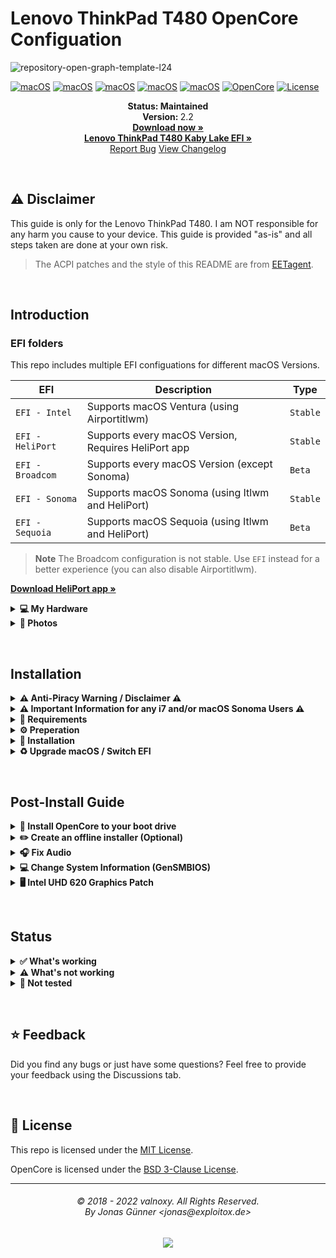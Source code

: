 # Lenovo ThinkPad T480 OpenCore Configuation

![repository-open-graph-template-l24](https://github.com/user-attachments/assets/93d4fbc8-b233-4182-86d0-cc45ec1d32ae)


[![macOS](https://img.shields.io/badge/macOS-Big_Sur-red.svg)](https://developer.apple.com/documentation/macos-release-notes)
[![macOS](https://img.shields.io/badge/macOS-Monterey-hotpink.svg)](https://developer.apple.com/documentation/macos-release-notes)
[![macOS](https://img.shields.io/badge/macOS-Ventura-orange.svg)](https://developer.apple.com/documentation/macos-release-notes)
[![macOS](https://img.shields.io/badge/macOS-Sonoma-brightgreen.svg)](https://developer.apple.com/documentation/macos-release-notes)
[![macOS](https://img.shields.io/badge/macOS-Sequoia-lightblue.svg)](https://www.apple.com/macos/macos-sequoia/) 
[![OpenCore](https://img.shields.io/badge/OpenCore-1.0.2-blue)](https://github.com/acidanthera/OpenCorePkg)
[![License](https://img.shields.io/badge/license-MIT-purple)](/LICENSE)

<p align="center">
   <strong>Status: Maintained</strong>
   <br />
   <strong>Version: </strong>2.2
   <br />
   <a href="https://github.com/MultimediaLucario/Lenovo-ThinkPad-T480/releases"><strong>Download now »</strong></a>
   <br />
   <a href="https://github.com/MultimediaLucario/Lenovo-ThinkPad-T480-Kaby-Lake-Edition"><strong>Lenovo ThinkPad T480 Kaby Lake EFI »</strong></a>
   <br />
   <a href="https://github.com/MultimediaLucario/Lenovo-ThinkPad-T480/issues">Report Bug</a>
   <a href="https://github.com/valnoxy/t480-oc/blob/main/CHANGELOG.md">View Changelog</a>
  </p>
</p>
</br>

## ⚠️ Disclaimer
This guide is only for the Lenovo ThinkPad T480. I am NOT responsible for any harm you cause to your device. This guide is provided "as-is" and all steps taken are done at your own risk.

> The ACPI patches and the style of this README are from [EETagent](https://github.com/EETagent/T480-OpenCore-Hackintosh).

&nbsp;

## Introduction

### EFI folders

This repo includes multiple EFI configuations for different macOS Versions.

| EFI               | Description                                                               | Type      |
| ----------------- | ------------------------------------------------------------------------- | --------- |
| `EFI - Intel`     | Supports macOS Ventura (using Airportitlwm)		                | `Stable`  |
| `EFI - HeliPort`  | Supports every macOS Version, Requires HeliPort app      			| `Stable`  |
| `EFI - Broadcom`  | Supports every macOS Version (except Sonoma)		                | `Beta`    |
| `EFI - Sonoma`    | Supports macOS Sonoma (using Itlwm and HeliPort)				| `Stable`  |
| `EFI - Sequoia`   | Supports macOS Sequoia (using Itlwm and HeliPort)                         | `Beta`    |         

> **Note** The Broadcom configuration is not stable. Use ```EFI``` instead for a better experience (you can also disable Airportitlwm).

<a href="https://github.com/OpenIntelWireless/HeliPort/releases"><strong>
Download HeliPort app »</strong></a>

<details>
<summary><strong>💻 My Hardware</strong></summary>
<br>
These are the Hardware component I use. But this OpenCore configuation <strong>should still work</strong> with your device, even if the components are not equal.

> **Note** Check the model of your WiFi & Bluetooth card. Intel cards should be compatible with itlwm (or AirportItlwm). If your card is from another manufacturer, please check if your card supports macOS.

| Category  | Component                            |
| --------- | ------------------------------------ |
| CPU       | Intel Core i5-8350U                  |
| GPU       | Intel UHD Graphics 620               |
| SSD       | Pioneer APS 1TB SATA SSD		   |
| Memory    | 24GB DDR4 2400Mhz                    |
| Camera    | 720p Camera                          |
| WiFi & BT | Intel 18265 Wifi 	                   |

</details>  

</details>

<details>  
<summary><strong> 📸 Photos </strong></summary>
</br>

![IMG_2310](https://github.com/MultimediaLucario/Lenovo-ThinkPad-T480/assets/72415505/b347f8fb-5dd1-4f3e-a24b-30a7f39c7c0c)
![IMG_2178](https://github.com/MultimediaLucario/Lenovo-ThinkPad-T480/assets/72415505/d055f1cb-c093-49d1-ad91-81d56e7d1f8d)
![IMG_2130](https://github.com/MultimediaLucario/Lenovo-ThinkPad-T480/assets/72415505/309a9feb-3264-425c-ad2e-c46104a2f0b8)
![IMG_1279](https://github.com/MultimediaLucario/Lenovo-ThinkPad-T480/assets/72415505/a9a4d6a2-ea6a-4045-8c1d-b6f5050cc2a9)


</details>  

</details>


&nbsp;

## Installation

<details>  
<summary><strong> ⚠️ Anti-Piracy Warning / Disclaimer ⚠️ </strong></summary>
</br>
	
### ⚠️ PIRACY IS NO PARTY! ⚠️
I do not endorse or condone the use of pre-configured Hackintosh Distros because not only they cause unnecessary harm to your machine but it is considered to be a form of **Software Piracy**. Software Piracy is a serious crime according to copyright law and is punishable for up to 10 years in prison. 
</details>



<details>  
<summary><strong> ⚠️ Important Information for any i7 and/or macOS Sonoma Users ⚠️ </strong></summary>
</br>
	
### 🛜 AirPortItlwm is still not stable yet! 🛜
If you're using a ThinkPad T480, T480s or X280 that either is rocking an Intel Core i7 CPU and/or is running macOS Sonoma, please be aware that the ```AirPortItlwm``` kext is **NOT STABLE** yet. What I mean is that while the kext actually functions, **you will not be able to access any iServices (iMessage, FaceTime,etc.).** In order to have any access to iServices, please use the ```itlwm``` kext along with the ```HeliPort``` application until the ```AirPortItlwm``` kext is updated.
</details>


<details>  
<summary><strong>📝 Requirements</strong></summary>
</br>

You must have the following items:
- Lenovo ThinkPad T480 (Obviously 😁).
- Access to a working Windows machine with Python installed.
- A pendrive with more than 4 GB (Remember that during the preparation we will format the flash drive to create the installation media).
- an Internet connection (recommended via Ethernet).
- 1-2 hours of your time.

</details>

<details>  
<summary><strong>⚙️ Preperation</strong></summary>
</br>

### Create the install media

First of all, you will need the install media of macOS. I will use [macrecovery](https://github.com/acidanthera/OpenCorePkg) to download and create the macOS Install media.

With macrecovery, the process is the following:
- Download [OpenCorePkg](https://github.com/acidanthera/OpenCorePkg) as a ZIP.
- Extract the OpenCorePkg-master.zip file.
- Open ```cmd.exe``` with Administrator privileges and change the directory to OpenCorePkg-master\Utilities\macrecovery.
- Enter the following command to download macOS:
```
# Monterey (12)
python macrecovery.py -b Mac-E43C1C25D4880AD6 -m 00000000000000000 download

# Ventura (13)
python macrecovery.py -b Mac-7BA5B2D9E42DDD94 download

# Sonoma (14)
python macrecovery.py -b Mac-CFF7D910A743CAAF -m 00000000000000000 download
```
- After the download succeeded, type ```diskpart``` and wait until you see ```DISKPART>```

- Plug-in your pendrive and type ```list disk``` to see your disk id.

- Select your pendrive by typing ```select disk <diskid>```

- Now we are gonna clean the pendrive and convert it to GPT. First, type ```clean``` and then ```convert gpt```.

>  **Note**: If an error occurred, try to convert again by typing ```convert gpt```.

- After the pendrive is clean and converted, we will create a new partition where we can put our files on. First, type ```create partition primary```, then select the new partition with ```select partition 1``` and format it ```format fs=fat32 quick```.

- Finally, mount your pendrive by typing ```assign```

- Now, close the Command Prompt and create the folder ```com.apple.recovery.boot``` on the pendrive. Copy ```OpenCorePkg-master\Utilities\macrecovery\BaseSystem.dmg``` and ```Basesystem.chunklist``` into that folder.

>  **Note**: If you can't find BaseSystem.dmg, use RecoveryImage.dmg and RecoveryImage.chunklist instead.

After the install media was created, we need to make the USB drive bootable.

### Configure and install OpenCore
Download the EFI folder from this repo, you will find the latest files under the release tab or just download the repo as it is. Move the folder to the root of your pendrive (e.g. J:\) and rename the folder to ```EFI```.

#### GenSMBIOS
We need a script, called [GenSMBIOS](https://github.com/corpnewt/GenSMBIOS), to create fake serial number, UUID and MLB numbers. **This step is essential to have working iMessage, so do not skip it!**

The process is the following:

- Download GenSMBIOS as a ZIP, then extract it.
- Start GenSMBIOS.bat and use option ```1``` to download MacSerial.
- Choose option ```2```, to select the path of the config.plist file. It will be located in ```EFI -> OC``` folder.
- Choose option ```3```, and enter ```MacBookPro15,2``` as the machine type.
- Press ```Q``` to quit. Your config now should contain the requied serials.

#### Enter the proper ROM value
After adding serials to your config.plist, you have to add the computer's MAC address to the config.plist file. **This step is also essential to have a working iMessage, so do not skip it.** We need a Plist editior, to write the MAC address into the config.plist file. I used [ProperTree](https://github.com/corpnewt/ProperTree), since it works on Windows too. You have to change the MAC address value in the config.plist at

```PlatformInfo -> Generic -> ROM```

Delete the generic ```112233445566``` value, and enter your MAC address into the field, without any colons. Save the Plist file, and it is now ready to be written out to the EFI partition of your install media.

#### Default keyboard layout and language
The default keyboard layout and language is ```German```. To change the language, edit the value of ```NVRAM -> Add -> 7C436110-AB2A-4BBB-A880-FE41995C9F82 -> prev-lang:kbd``` to the value of your language. If your value contains an underscore "```_```", replace it with a hyphen "```-```". The value for English would be ```en-US:0```. You can find a list of all language values [here](https://github.com/acidanthera/OpenCorePkg/blob/master/Utilities/AppleKeyboardLayouts/AppleKeyboardLayouts.txt).

##### ACPI patches
Please enable / disable the following patches depending on what is installed in your device.

| SSDT              | Affected device            | Description                                                |
| ----------------- | -------------------------- | ---------------------------------------------------------- |
| SSDT-ARPT.aml     | Broadcom cards             | Disable Broadcom card during sleep                         |
| SSDT-OFFTB.aml    | Thunderbolt                | Disable Thunderbolt                                        |
| SSDT-OFFGDGPU.aml | NVIDIA GeForce MX 150      | Disable NVIDIA GPU (necessary if installed)                |

### Install OpenCore
After you've finished with the neccesary tweaks, you have to copy the EFI folder to the EFI partition of your pendrive.

</details>

<details>  
<summary><strong>🚚 Installation</strong></summary>
</br>

### Prepare BIOS
The bios must be properly configured prior to installing macOS.
In Security menu, set the following settings:

-  `Security > Security Chip`: must be **Disabled**
-  `Memory Protection > Execution Prevention`: must be **Enabled**
-  `Virtualization > Intel Virtualization Technology`: must be **Enabled**
-  `Virtualization > Intel VT-d Feature`: must be **Enabled**
-  `Anti-Theft > Computrace -> Current Setting`: must be **Disabled**
-  `Secure Boot > Secure Boot`: must be **Disabled**
-  `Intel SGX -> Intel SGX Control`: must be **Disabled**
-  `Device Guard`: must be **Disabled**

In Startup menu, set the following options:

-  `UEFI/Legacy Boot`: **UEFI Only**
-  `CSM Support`: **No**

In Thunderbolt menu, set the following options:

-  `Thunderbolt BIOS Assist Mode`: **UEFI Only**
-  `Wake by Thunderbolt(TM) 3`: **No**
-  `Security Level`: **No**
-  `Support in Pre Boot Environment > Thunderbolt(TM) device`: **No**

Now you can go through the install.

### Install macOS
1. Boot from USB, press ```SPACE``` and select the USB drive inside of OpenCore ```"NO NAME (DMG)" or similar```.
>  **Note:** The first boot may take up to 20 minutes.
2. Wait for the macOS Utilities screen.
3. Select Disk Utility, select your disk and click erase. Give a name and choose **APFS** with **GUID Partition Map**.
4. After erasing, go back and select **Reinstall macOS** and follow the steps on your screen. The installation make take up to **2 hours**.
>  **Note:** Your PC will restart multiple times. Just boot from USB and select your disk inside of OpenCore. (named macOS Installer or the disk name).
5. Once you see the `Region selection` screen, you are good to proceed.
6. Create your user accound and everything else.

</details>

<details>  
<summary><strong>♻️ Upgrade macOS / Switch EFI</strong></summary>
</br>

If you plan to upgrade your macOS (or updating the EFI / switching to HeliPort), you'll need a different OpenCore configuation (EFI). Please follow these steps:

> Note: Download the desired macOS version in the Settings before following these steps, if you are connected via WiFi.

1. Download the newest release & [ProperTree](https://github.com/corpnewt/ProperTree) and extract it.
2. Start ProperTree and load the ```Config.plist``` on your EFI partition. (File -> Open)
> Note: You can mount your EFI partition by pressing ```ALT + SPACE```, typing Terminal and enter the following command: ```sudo diskutil mountDisk disk0s1```.
3. Now also load the new configuration file from the repo for the desired macOS installation (or HeliPort config). 
4. You should now have 2 ProperTree-windows open on your screen.
5. Go in both windows to ```Root -> PlatformInfo -> Generic```. Transfer ```MLB, ROM, SystemProductName, SystemSerialNumber and SystemUUID``` to the new config. 
6. Save the new config (File -> Save) and close both windows.
7. Now delete your existing EFI folder from the EFI partition and copy the new one to it. (Make sure that the Directorys ```Boot and OC``` are in ```EFI```).

If you want to upgrade macOS, download the desired macOS version in the Settings app and perform the upgrade like on a real Mac.

</details>

&nbsp;

## Post-Install Guide

<details>  
<summary><strong>💾 Install OpenCore to your boot drive</strong></summary>
</br>

1. Press `ALT + SPACE` and open terminal. Type `sudo diskutil mountDisk disk0s1` (where disk0s1 corresponds to the EFI partition of the main disk)
2. Open Finder and copy the EFI folder of your USB device to the main disk's EFI partition.
3. Unplug the USB device and reboot your laptop. Now you can boot macOS without your USB device.

</details>

<details>  
<summary><strong>✏️ Create an offline installer (Optional)</strong></summary>
</br>

In case of reinstalling macOS, a offline install media can save some time. You also don't need an Ethernet connection for the installation.
To create a offline install media, you need the following stuff: 

- macOS Installer from the App Store.
- A 16 GB pendrive (Keep in mind, during the preperation we will format the disk to create the install media).

Press `ALT + SPACE` and open Disk utility. Select your USB device and click erase. Name it `MyUSB` and choose **Mac OS Extended** with **GUID Partition Map**. After erasing the USB device, close Disk utility.

Now press `ALT + SPACE` and open terminal. Type the following command:

Big Sur:
```sudo /Applications/Install\ macOS\ Big\ Sur.app/Contents/Resources/createinstallmedia --volume /Volumes/MyUSB --downloadassets```

Monterey:
```sudo /Applications/Install\ macOS\ Monterey.app/Contents/Resources/createinstallmedia --volume /Volumes/MyUSB --downloadassets```

After creating the install media, copy your EFI folder to the EFI partition of your USB device.

</details>

<details>  
<summary><strong>🎧 Fix Audio </strong></summary>
</br>
	
**One of macOS's most imfamous post-install issues is a glitch with the AUX port. Everytime I update the EFI always causes a problem with my audio patch. "Give one a fish you feed them for a day but teach one how to fish and you feed them for a lifetime."  So, here is a guide on how to fix the audio yourself.**

<details>  
<summary><strong>Required Tools</strong></summary>
</br> 

- [OpenCore Configurator](https://mackie100projects.altervista.org/download-opencore-configurator/?doing_wp_cron=1741176165.9179310798645019531250)
- [Hackintool](https://github.com/benbaker76/Hackintool/releases)
- Your macOS USB pendrive with your EFI loaded in case of any errors

</details>

<details>  
<summary><strong>Instructions</strong></summary>
</br> 

1. Download and install both [OpenCore Configurator](https://mackie100projects.altervista.org/download-opencore-configurator/?doing_wp_cron=1741176165.9179310798645019531250) and [Hackintool](https://github.com/benbaker76/Hackintool/releases).
2. Open Hackintool, navigate to the ```Sound``` section, then go to the bottom half where it says ```Audio Info```. There, you will find a little drop down menu that is labled ```ALC Layout ID```. Click on the drop down menu and you will find a couple different numbers to choose from. These are the potential audio layout ids that can work for your system. Make sure to keep track of them.
3. Open OpenCore Configurator, select ```Tools``` up in the menubar, and then select ```Mount EFI```. Go to the EFI partition for your boot drive, click ```Mount Partition```, and enter your macOS password.
4. Now, go to the menubar, select ```File```, ```Open```, and then Go to the drive that says ```EFI```, open the folder ```EFI```, double click on the ```OC``` folder and the file named ```Config.plist```.
5. Go to ```NVRAM```, the codes listed in this section are the UUIDs. Click on the 3rd one that starts with ```7C``` and navigate to the ```boot-args``` section.
6. In the ```boot-args``` section, go to the part where it says ```Value``` , right click to open the menu and navigate to ```boot-args```, ```AppleALC```, and select ```alcid=layoutid```.
7. Change the layoutid part of ```alcid=layoutid``` to one of the numbers presented in Hackintool (ex: ```alcid=86```), save the config.plist and restart your computer. (Make sure to go through each and every one of those ID numbers until you find the one that works the best with your system.)
8. Congratulations, you've successfully fixed the audio for your T480! 🥳

</details>



</details>

<details>  
<summary><strong> 💻 Change System Information (GenSMBIOS)  </strong></summary>
</br>

1. Run the following script in Terminal:

```git clone https://github.com/corpnewt/GenSMBIOS && cd GenSMBIOS && chmod +x GenSMBIOS.command && ./GenSMBIOS.command```

2. Mount your EFI partition using [OpenCore Configurator](https://mackie100projects.altervista.org/download-opencore-configurator/?doing_wp_cron=1741176165.9179310798645019531250).
3. Go to your EFI partition, enter the EFI folder, then the OC folder and then look for the file known as ```Config.plist```.
4. Go back to ```GenSMBIOS``` , type 2 and hit ENTER to then drag your ```Config.Plist``` file into the command line, press ENTER when finished.
5. Type 3 to Generate SMBIOS, then press ENTER. Type ```MacbookPro15,2``` then press ENTER. Leave this Terminal window open.
6. Type 4 to Generate UUID and press ENTER.
7. Type 5 to Generate ROM and press ENTER.
8. Type Q to Quit and press ENTER.
9. Restart your ThinkPad and enjoy!
</details>

</details>

<details>  
<summary><strong> 🖥️ Intel UHD 620 Graphics Patch  </strong></summary>
</br>

## This patching guide for the Intel UHD 620 GPU not only gives you better Graphics Acceleration but it improves the docking audio and video compatibility as well.

Required Tools: [OpenCore Configurator](https://mackie100projects.altervista.org/download-opencore-configurator/?doing_wp_cron=1741176165.9179310798645019531250).

1. Open [OpenCore Configurator](https://mackie100projects.altervista.org/download-opencore-configurator/?doing_wp_cron=1741176165.9179310798645019531250), mount your EFI partition and open your Config.Plist file.
2. Go to ```DeviceProperties``` and in the section that says ```Devices``` select the middle option as that is where all of the juicy iGPU information is stored.
3. Look for the key known as ```AAPL,ig-platform-id```, select the code that is right next to it and change that from the default value to ```0000C087```.
4. Save the ```Config.Plist``` file in [OpenCore Configurator](https://mackie100projects.altervista.org/download-opencore-configurator/?doing_wp_cron=1741176165.9179310798645019531250) and restart your ThinkPad.
5. Congratulations, you've successfully patched the iGPU in your ThinkPad! Now you have improved performance and improved video and audio output support! 🥳
</details>
 
&nbsp;

## Status

<details>  
<summary><strong>✅ What's working</strong></summary>
</br>
 
- [X] Intel WiFi & Bluetooth ([Itlwm](https://github.com/OpenIntelWireless/itlwm) + [Heliport](https://github.com/OpenIntelWireless/HeliPort/releases) for Sonoma and newer.)
- [X] Brightness / Volume Control
- [X] Battery Information
- [X] Audio (Audio Jack & Speaker)
- [X] USB Ports & Built-in Camera
- [X] Graphics Acceleration
- [X] Trackpoint / Touchpad
- [X] Power management / Sleep
- [X] FaceTime / iMessage (iServices)
- [X] HDMI
- [X] Automatic OS updates
- [X] Handoff / Universal Clipboard
- [X] Sidecar (Cable) / AirPlay to Mac
- [X] SIP / FireVault 2
- [X] USB-C

</details>

<details>  
<summary><strong>⚠️ What's not working</strong></summary>
</br>

- [ ] Safari DRM ```Use Chromium powered Browser or Firefox to watch Amazon Prime Video, Netflix, Disney+ and others```
- [ ] AirDrop & Continuity
- [ ] Fingerprint Reader (Disabled with NoTouchID kext)
- [ ] Thunderbolt 3
- [ ] Sidecar Wireless
- [ ] Apple Watch Unlock

</details>

<details>  
<summary><strong>🔄 Not tested</strong></summary>
</br>

- [ ] WWAN
- [ ] Dualbooting Windows / Linux (with OpenCore)

</details>

&nbsp;

## ⭐️ Feedback
Did you find any bugs or just have some questions? Feel free to provide your feedback using the Discussions tab.

&nbsp;

## 📜 License

This repo is licensed under the [MIT License](https://github.com/valnoxy/t480-oc/blob/main/LICENSE).

OpenCore is licensed under the [BSD 3-Clause License](https://github.com/acidanthera/OpenCorePkg/blob/master/LICENSE.txt).

<hr>
<h6 align="center">© 2018 - 2022 valnoxy. All Rights Reserved. 
<br>
By Jonas Günner &lt;jonas@exploitox.de&gt;</h6>
<p align="center">
	<a href="https://github.com/valnoxy/t480-oc/blob/main/LICENSE"><img src="https://img.shields.io/static/v1.svg?style=for-the-badge&label=License&message=MIT&logoColor=d9e0ee&colorA=363a4f&colorB=b7bdf8"/></a>
</p>
